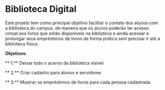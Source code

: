 # Biblioteca Digital

Este projeto tem como principal objetivo facilitar o contato dos alunos com a biblioteca do campus, de maneira que os alunos poderão ter acesso virtual aos livros que estão disponíveis na biblioteca e ainda acessar e prolongar seus empréstimos de livros de forma prática sem precisar ir até a biblioteca física.

  **Objetivos:**
  
 ** 1.** Deixar todo o acervo da biblioteca visível

 ** 2.** Criar cadastro para alunos e servidores

 ** 3.** Mostrar os empréstimos de livros para cada pessoa cadastrada
